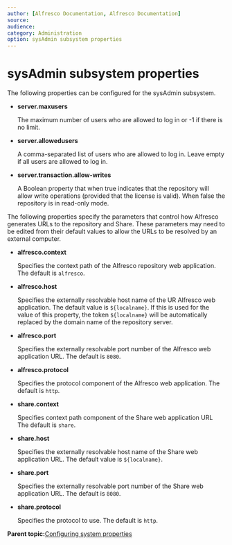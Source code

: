 ```yaml
---
author: [Alfresco Documentation, Alfresco Documentation]
source: 
audience: 
category: Administration
option: sysAdmin subsystem properties
---
```


# sysAdmin subsystem properties

The following properties can be configured for the sysAdmin subsystem.

-   **server.maxusers**

    The maximum number of users who are allowed to log in or -1 if there is no limit.

-   **server.allowedusers**

    A comma-separated list of users who are allowed to log in. Leave empty if all users are allowed to log in.

-   **server.transaction.allow-writes**

    A Boolean property that when true indicates that the repository will allow write operations \(provided that the license is valid\). When false the repository is in read-only mode.


The following properties specify the parameters that control how Alfresco generates URLs to the repository and Share. These parameters may need to be edited from their default values to allow the URLs to be resolved by an external computer.

-   **alfresco.context**

    Specifies the context path of the Alfresco repository web application. The default is `alfresco`.

-   **alfresco.host**

    Specifies the externally resolvable host name of the UR Alfresco web application. The default value is `${localname}`. If this is used for the value of this property, the token `${localname}` will be automatically replaced by the domain name of the repository server.

-   **alfresco.port**

    Specifies the externally resolvable port number of the Alfresco web application URL. The default is `8080`.

-   **alfresco.protocol**

    Specifies the protocol component of the Alfresco web application. The default is `http`.

-   **share.context**

    Specifies context path component of the Share web application URL The default is `share`.

-   **share.host**

    Specifies the externally resolvable host name of the Share web application URL. The default value is `${localname}`.

-   **share.port**

    Specifies the externally resolvable port number of the Share web application URL. The default is `8080`.

-   **share.protocol**

    Specifies the protocol to use. The default is `http`.


**Parent topic:**[Configuring system properties](../concepts/sysadmin-subsystem-intro.md)

